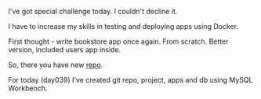 I've got special challenge today. I couldn't decline it.

I have to increase my skills in testing and deploying apps using Docker.

First thought - write bookstore app once again. From scratch. Better version, included users app inside. 

So, there you have new [repo](https://github.com/xwojziarnik/bookstore).

For today (day039) I've created git repo, project, apps and db using MySQL Workbench.


